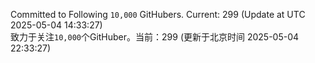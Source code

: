 Committed to Following `10,000` GitHubers. Current: <!-- FOLLOWING_COUNT -->299<!-- FOLLOWING_COUNT --> (Update at UTC <!-- LAST_UPDATED -->2025-05-04 14:33:27<!-- LAST_UPDATED -->)<br>
致力于关注`10,000`个GitHuber。当前：<!-- FOLLOWING_COUNT -->299<!-- FOLLOWING_COUNT --> (更新于北京时间 <!-- LAST_UPDATED_CST -->2025-05-04 22:33:27<!-- LAST_UPDATED_CST -->)
